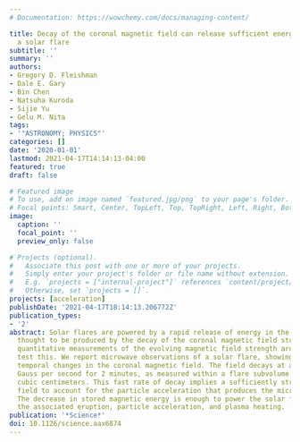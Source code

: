 ```yaml
---
# Documentation: https://wowchemy.com/docs/managing-content/

title: Decay of the coronal magnetic field can release sufficient energy to power
  a solar flare
subtitle: ''
summary: ''
authors:
- Gregory D. Fleishman
- Dale E. Gary
- Bin Chen
- Natsuha Kuroda
- Sijie Yu
- Gelu M. Nita
tags:
- '"ASTRONOMY; PHYSICS"'
categories: []
date: '2020-01-01'
lastmod: 2021-04-17T14:14:13-04:00
featured: true
draft: false

# Featured image
# To use, add an image named `featured.jpg/png` to your page's folder.
# Focal points: Smart, Center, TopLeft, Top, TopRight, Left, Right, BottomLeft, Bottom, BottomRight.
image:
  caption: ''
  focal_point: ''
  preview_only: false

# Projects (optional).
#   Associate this post with one or more of your projects.
#   Simply enter your project's folder or file name without extension.
#   E.g. `projects = ["internal-project"]` references `content/project/deep-learning/index.md`.
#   Otherwise, set `projects = []`.
projects: [acceleration]
publishDate: '2021-04-17T18:14:13.206772Z'
publication_types:
- '2'
abstract: Solar flares are powered by a rapid release of energy in the solar corona,
  thought to be produced by the decay of the coronal magnetic field strength. Direct
  quantitative measurements of the evolving magnetic field strength are required to
  test this. We report microwave observations of a solar flare, showing spatial and
  temporal changes in the coronal magnetic field. The field decays at a rate of åisebox-0.5ex~5
  Gauss per second for 2 minutes, as measured within a flare subvolume of i̊sebox-0.5ex~10$^28$
  cubic centimeters. This fast rate of decay implies a sufficiently strong electric
  field to account for the particle acceleration that produces the microwave emission.
  The decrease in stored magnetic energy is enough to power the solar flare, including
  the associated eruption, particle acceleration, and plasma heating.
publication: '*Science*'
doi: 10.1126/science.aax6874
---
```

